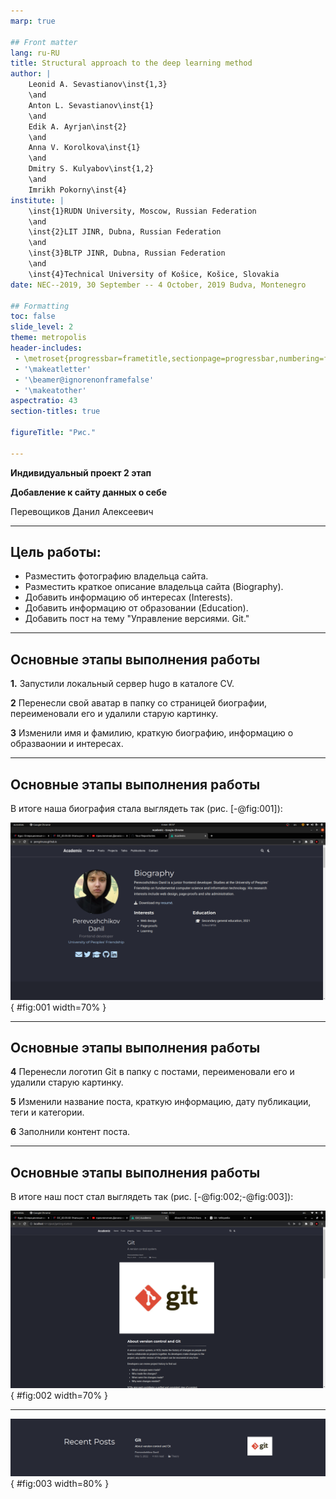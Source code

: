 ```yaml
---
marp: true

## Front matter
lang: ru-RU
title: Structural approach to the deep learning method
author: |
	Leonid A. Sevastianov\inst{1,3}
	\and
	Anton L. Sevastianov\inst{1}
	\and
	Edik A. Ayrjan\inst{2}
	\and
	Anna V. Korolkova\inst{1}
	\and
	Dmitry S. Kulyabov\inst{1,2}
	\and
	Imrikh Pokorny\inst{4}
institute: |
	\inst{1}RUDN University, Moscow, Russian Federation
	\and
	\inst{2}LIT JINR, Dubna, Russian Federation
	\and
	\inst{3}BLTP JINR, Dubna, Russian Federation
	\and
	\inst{4}Technical University of Košice, Košice, Slovakia
date: NEC--2019, 30 September -- 4 October, 2019 Budva, Montenegro

## Formatting
toc: false
slide_level: 2
theme: metropolis
header-includes: 
 - \metroset{progressbar=frametitle,sectionpage=progressbar,numbering=fraction}
 - '\makeatletter'
 - '\beamer@ignorenonframefalse'
 - '\makeatother'
aspectratio: 43
section-titles: true

figureTitle: "Рис."

---
```



**Индивидуальный проект 2 этап**

**Добавление к сайту данных о себе**

Перевощиков Данил Алексеевич

---

## Цель работы:

- Разместить фотографию владельца сайта.
- Разместить краткое описание владельца сайта (Biography).
- Добавить информацию об интересах (Interests).
- Добавить информацию от образовании (Education).
- Добавить пост на тему "Управление версиями. Git."

---

## Основные этапы выполнения работы

**1.** Запустили локальный сервер hugo в каталоге CV.

**2** Перенесли свой аватар в папку со страницей биографии, переименовали его и удалили старую картинку.

**3** Изменили имя и фамилию, краткую биографию, информацию о образваонии и интересах.

---

## Основные этапы выполнения работы

В итоге наша биография стала выглядеть так (рис. [-@fig:001]):

![Заполненная биография.](image/10.png){ #fig:001 width=70% }

---

## Основные этапы выполнения работы

**4** Перенесли логотип Git в папку с постами, переименовали его и удалили старую картинку.

**5** Изменили название поста, краткую информацию, дату публикации, теги и категории.

**6** Заполнили контент поста.

---

## Основные этапы выполнения работы

В итоге наш пост стал выглядеть так (рис. [-@fig:002;-@fig:003]):

![Открытый пост о Git.](image/08.png){ #fig:002 width=70% }

---

![Краткий вид поста о Git.](image/09.png){ #fig:003 width=80% }